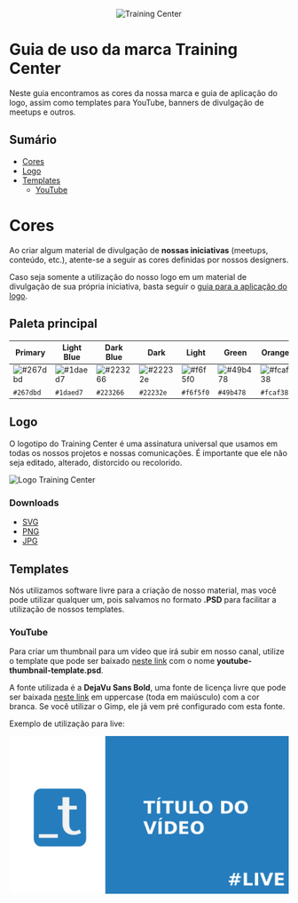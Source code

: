 <p align="center">
  <img src="./assets/jpg/logo-training-center-blue-256.jpg" alt="Training Center">
</p>

# Guia de uso da marca Training Center

Neste guia encontramos as cores da nossa marca e guia de aplicação do logo, assim como templates para YouTube, banners de divulgação de meetups e outros.

## Sumário

- [Cores](#cores)
- [Logo](#logo)
- [Templates](#templates)
  - [YouTube](#youtube)

# Cores

Ao criar algum material de divulgação de **nossas iniciativas** (meetups, conteúdo, etc.), atente-se a seguir as cores definidas por nossos designers.

Caso seja somente a utilização do nosso logo em um material de divulgação de sua própria iniciativa, basta seguir o [guia para a aplicação do logo](#logo).

## Paleta principal

| Primary | Light Blue | Dark Blue | Dark | Light | Green | Orange | Red | 
| ------- | ---------- | --------- | ---------------- | ----- | ----- | ------ | --- |
| ![#267dbd](https://placehold.it/90x50/267dbd/000000?text=+) | ![#1daed7](https://placehold.it/90x50/1daed7/000000?text=+) | ![#223266](https://placehold.it/90x50/223266/000000?text=+) | ![#22232e](https://placehold.it/90x50/22232e/000000?text=+) | ![#f6f5f0](https://placehold.it/90x50/f6f5f0/000000?text=+) | ![#49b478](https://placehold.it/90x50/49b478/000000?text=+) | ![#fcaf38](https://placehold.it/90x50/fcaf38/000000?text=+) | ![#ec5252](https://placehold.it/90x50/ec5252/000000?text=+) | 
| `#267dbd` | `#1daed7` | `#223266` | `#22232e` | `#f6f5f0` | `#49b478` | `#fcaf38` | `#ec5252` | 

## Logo

O logotipo do Training Center é uma assinatura universal que usamos em todas os nossos projetos e nossas comunicações. É importante que ele não seja editado, alterado, distorcido ou recolorido. 

![Logo Training Center](./logo-training-center-aplicacao.jpg)

### Downloads
- [SVG](./assets/svg)
- [PNG](./assets/png)
- [JPG](./assets/jpg)

## Templates

Nós utilizamos software livre para a criação de nosso material, mas você pode utilizar qualquer um, pois salvamos no formato **.PSD** para facilitar a utilização de nossos templates.

### YouTube

Para criar um thumbnail para um vídeo que irá subir em nosso canal, utilize o template que pode ser baixado [neste link](./templates/) com o nome **youtube-thumbnail-template.psd**.

A fonte utilizada é a **DejaVu Sans Bold**, uma fonte de licença livre que pode ser baixada [neste link](https://dejavu-fonts.github.io/) em uppercase (toda em maiúsculo) com a cor branca. Se você utilizar o Gimp, ele já vem pré configurado com esta fonte.

Exemplo de utilização para live:

![Exemplo de thumbnail de live no YouTube](./templates/samples/youtube-live-sample.png)
